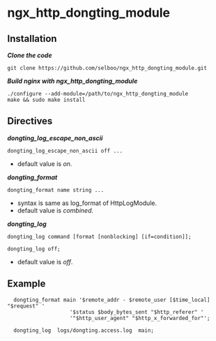 # ngx_http_dongting_module

## Installation

***Clone the code***
    
    git clone https://github.com/selboo/ngx_http_dongting_module.git

***Build nginx with ngx_http_dongting_module***

    ./configure --add-module=/path/to/ngx_http_dongting_module
    make && sudo make install

## Directives

***dongting_log_escape_non_ascii***
  
    dongting_log_escape_non_ascii off ...

  * default value is *on*.

***dongting_format***
  
    dongting_format name string ...

  * syntax is same as log_format of HttpLogModule.
  * default value is *combined*.

***dongting_log***

    dongting_log command [format [nonblocking] [if=condition]];
 
    dongting_log off;
    
  * default value is *off*.

## Example

      dongting_format main '$remote_addr - $remote_user [$time_local] "$request" '
                        '$status $body_bytes_sent "$http_referer" '
                        '"$http_user_agent" "$http_x_forwarded_for"';
      
      dongting_log  logs/dongting.access.log  main;



